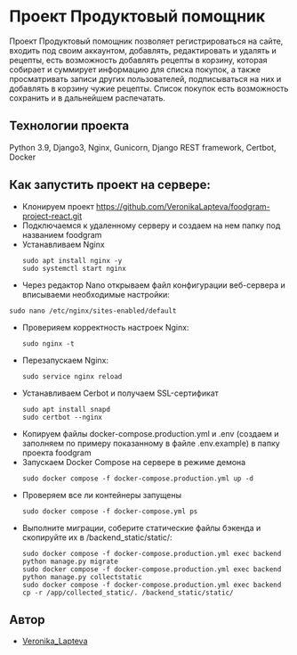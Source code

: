 # Проект Продуктовый помощник
Проект Продуктовый помощник позволяет регистрироваться на сайте, входить под своим аккаунтом, добавлять, редактировать и удалять и рецепты, есть возможность добавлять рецепты в корзину, которая собирает и суммирует информацию для списка покупок, а также просматривать записи других пользователей, подписываться на них и добавлять в корзину чужие рецепты. Список покупок есть возможность сохранить и в дальнейшем распечатать.

## Технологии проекта
Python 3.9, Django3, Nginx, Gunicorn, Django REST framework, Certbot, Docker

## Как запустить проект на сервере:
 - Клонируем проект https://github.com/VeronikaLapteva/foodgram-project-react.git
 - Подключаемся к удаленному серверу и создаем на нем папку под названием foodgram
 - Устанавливаем Nginx
   ```
   sudo apt install nginx -y
   sudo systemctl start nginx
   ```
  - Через редактор Nano открываем файл конфигурации веб-сервера и вписываеми необходимые настройки:
   ```
   sudo nano /etc/nginx/sites-enabled/default
   ```
 - Проверияем корректность настроек Nginx:
   ```
   sudo nginx -t
   ```
 - Перезапускаем Nginx:
   ```
   sudo service nginx reload
   ```
 - Устанавливаем Cerbot и получаем SSL-сертификат
   ```
   sudo apt install snapd
   sudo certbot --nginx
   ```
- Копируем файлы docker-compose.production.yml и .env (создаем и заполняем по примеру показанному в файле .env.example) в папку проекта foodgram
- Запускаем Docker Compose на сервере в режиме демона
  ```
  sudo docker compose -f docker-compose.production.yml up -d
  ```
- Проверяем все ли контейнеры запущены
  ```
  sudo docker compose -f docker-compose.yml ps
   ```
- Выполните миграции, соберите статические файлы бэкенда и скопируйте их в /backend_static/static/:
  ```
  sudo docker compose -f docker-compose.production.yml exec backend python manage.py migrate
  sudo docker compose -f docker-compose.production.yml exec backend python manage.py collectstatic
  sudo docker compose -f docker-compose.production.yml exec backend cp -r /app/collected_static/. /backend_static/static/ 
  ```


## Автор
* [Veronika_Lapteva](https://github.com/VeronikaLapteva)  

